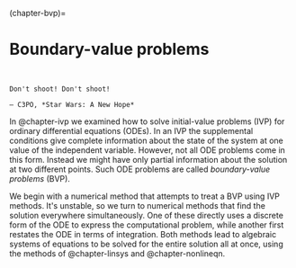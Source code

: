 (chapter-bvp)=
# Boundary-value problems

```{index} C3PO
```
 
```{index} Star Wars: A New Hope
```

```{epigraph}
Don't shoot! Don't shoot!

— C3PO, *Star Wars: A New Hope* 
```

In @chapter-ivp we examined how to solve initial-value problems (IVP) for ordinary differential equations (ODEs). In an IVP the supplemental conditions give complete information about the state of the system at one value of the independent variable. However, not all ODE problems come in this form. Instead we might have only partial information about the solution at two different points. Such ODE problems are called *boundary-value problems* (BVP).

We begin with a numerical method that attempts to treat a BVP using IVP methods. It's unstable, so we turn to numerical methods that find the solution everywhere simultaneously. One of these directly uses a discrete form of the ODE to express the computational problem, while another first restates the ODE in terms of integration. Both methods lead to algebraic systems of equations to be solved for the entire solution all at once, using the methods of @chapter-linsys and @chapter-nonlineqn.
